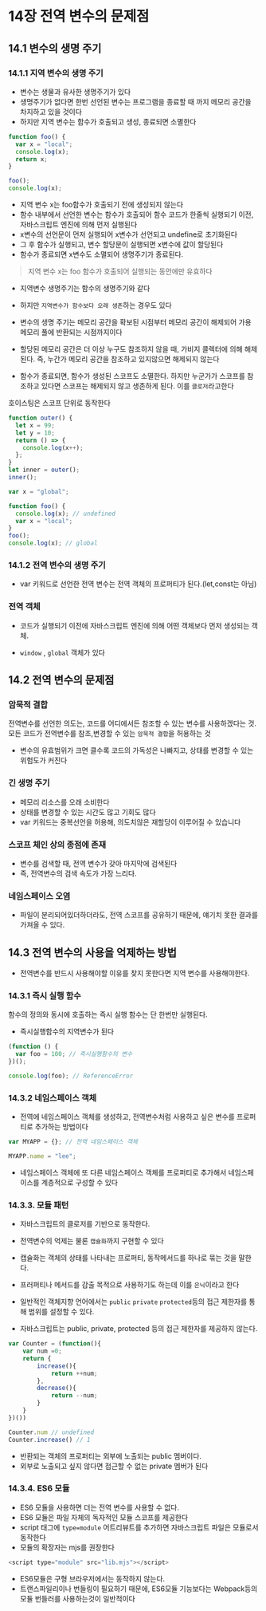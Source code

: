 # 14장 전역 변수의 문제점

## 14.1 변수의 생명 주기

### 14.1.1 지역 변수의 생명 주기

- 변수는 생물과 유사한 생명주기가 있다
- 생명주기가 없다면 한번 선언된 변수는 프로그램을 종료할 때 까지 메모리 공간을 차지하고 있을 것이다
- 하지만 지역 변수는 함수가 호출되고 생성, 종료되면 소멸한다

```js
function foo() {
  var x = "local";
  console.log(x);
  return x;
}

foo();
console.log(x);
```

- 지역 변수 x는 foo함수가 호출되기 전에 생성되지 않는다
- 함수 내부에서 선언한 변수는 함수가 호출되어 함수 코드가 한줄씩 실행되기 이전, 자바스크립트 엔진에 의해 먼저 실행된다
- x변수의 선언문이 먼저 실행되어 x변수가 선언되고 undefine로 초기화된다
- 그 후 함수가 실행되고, 변수 할당문이 실행되면 x변수에 값이 할당된다
- 함수가 종료되면 x변수도 소멸되어 생명주기가 종료된다.

> 지역 변수 x는 foo 함수가 호출되어 실행되는 동안에만 유효하다

- 지역변수 생명주기는 함수의 생명주기와 같다
- 하지만 `지역변수가 함수보다 오래 생존`하는 경우도 있다
- 변수의 생명 주기는 메모리 공간을 확보된 시점부터 메모리 공간이 해제되어 가용 메모리 풀에 반환되는 시점까지이다

- 할당된 메모리 공간은 더 이상 누구도 참조하지 않을 때, 가비지 콜렉터에 의해 해제된다. 즉, 누간가 메모리 공간을 참조하고 있지않으면 해제되지 않는다

- 함수가 종료되면, 함수가 생성된 스코프도 소멸한다. 하지만 누군가가 스코프를 참조하고 있다면 스코프는 해제되지 않고 생존하게 된다. 이를 `클로저`라고한다

호이스팅은 스코프 단위로 동작한다

```js
function outer() {
  let x = 99;
  let y = 10;
  return () => {
    console.log(x++);
  };
}
let inner = outer();
inner();
```

```js
var x = "global";

function foo() {
  console.log(x); // undefined
  var x = "local";
}
foo();
console.log(x); // global
```

### 14.1.2 전역 변수의 생명 주기

- var 키워드로 선언한 전역 변수는 전역 객체의 프로퍼티가 된다.(let,const는 아님)

### 전역 객체

- 코드가 실행되기 이전에 자바스크립트 엔진에 의해 어떤 객체보다 먼저 생성되는 객체.

- `window` , `global` 객체가 있다

## 14.2 전역 변수의 문제점

### 암묵적 결합

전역변수를 선언한 의도는, 코드를 어디에서든 참조할 수 있는 변수를 사용하겠다는 것.
모든 코드가 전역변수를 참조,변경할 수 있는 `암묵적 결합`을 허용하는 것

- 변수의 유효범위가 크면 클수록 코드의 가독성은 나빠지고, 상태를 변경할 수 있는 위험도가 커진다

### 긴 생명 주기

- 메모리 리소스를 오래 소비한다
- 상태를 변경할 수 있는 시간도 많고 기회도 많다
- var 키워드는 중복선언을 허용해, 의도치않은 재할당이 이루어질 수 있습니다

### 스코프 체인 상의 종점에 존재

- 변수를 검색할 때, 전역 변수가 갖아 마지막에 검색된다
- 즉, 전역변수의 검색 속도가 가장 느리다.

### 네임스페이스 오염

- 파일이 분리되어있더하더라도, 전역 스코프를 공유하기 때문에, 얘기치 못한 결과를 가져올 수 있다.

## 14.3 전역 변수의 사용을 억제하는 방법

- 전역변수를 반드시 사용해야할 이유를 찾지 못한다면 지역 변수를 사용해야한다.

### 14.3.1 즉시 실행 함수

함수의 정의와 동시에 호출하는 즉시 실행 함수는 단 한번만 실행된다.

- 즉시실행함수의 지역변수가 된다

```js
(function () {
  var foo = 100; // 즉시실행함수의 변수
})();

console.log(foo); // ReferenceError
```

### 14.3.2 네임스페이스 객체

- 전역에 네임스페이스 객체를 생성하고, 전역변수처럼 사용하고 싶은 변수를 프로퍼티로 추가하는 방법이다

```js
var MYAPP = {}; // 전역 네임스페이스 객체

MYAPP.name = "lee";
```

- 네임스페이스 객체에 또 다른 네임스페이스 객체를 프로퍼티로 추가해서 네임스페이스를 계층적으로 구성할 수 있다

### 14.3.3. 모듈 패턴

- 자바스크립트의 클로저를 기반으로 동작한다.
- 전역변수의 억제는 물론 `캡슐화`까지 구현할 수 있다

- 캡슐화는 객체의 상태를 나타내는 프로퍼티, 동작메서드를 하나로 묶는 것을 말한다.
- 프러퍼티나 메서드를 감출 목적으로 사용하기도 하는데 이를 `은닉`이라고 한다
- 일반적인 객체지향 언어에서는 `public` `private` `protected`등의 접근 제한자를 통해 범위를 설정할 수 있다.
- 자바스크립트는 public, private, protected 등의 접근 제한자를 제공하지 않는다.

```js
var Counter = (function(){
    var num =0;
    return {
        increase(){
            return ++num;
        },
        decrease(){
            return --num;
        }
    }
})())

Counter.num // undefined
Counter.increase() // 1
```

- 반환되는 객체의 프로퍼티는 외부에 노출되는 public 멤버이다.
- 외부로 노출되고 싶지 않다면 접근할 수 없는 private 멤버가 된다

### 14.3.4. ES6 모듈

- ES6 모듈을 사용하면 더는 전역 변수를 사용할 수 없다.
- ES6 모듈은 파일 자체의 독자적인 모듈 스코프를 제공한다
- script 태그에 `type=module` 어트리뷰트를 추가하면 자바스크립트 파일은 모듈로서 동작한다
- 모듈의 확장자는 mjs를 권장한다

```js
<script type="module" src="lib.mjs"></script>
```

- ES6모듈은 구형 브라우저에서는 동작하지 않는다.
- 트랜스파일리이나 번들링이 필요하기 때문에, ES6모듈 기능보다는 Webpack등의 모듈 번들러를 사용하는것이 일반적이다

